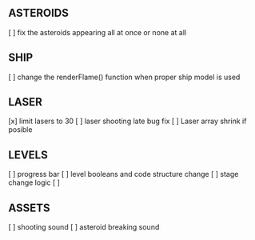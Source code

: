 ## ASTEROIDS

[ ] fix the asteroids appearing all at once or none at all

## SHIP
[ ] change the renderFlame() function when proper ship model is used

## LASER
[x] limit lasers to 30
[ ] laser shooting late bug fix
[ ] Laser array shrink if posible

## LEVELS
[ ] progress bar
[ ] level booleans and code structure change
[ ] stage change logic
[ ] 

## ASSETS
[ ] shooting sound
[ ] asteroid breaking sound